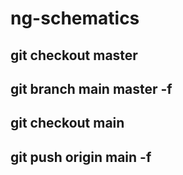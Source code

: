 # ng-schematics

## git checkout master   
## git branch main master -f    
## git checkout main  
## git push origin main -f 
